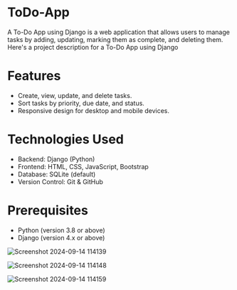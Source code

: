 # ToDo-App
A To-Do App using Django is a web application that allows users to manage tasks by adding, updating, marking them as complete, and deleting them. Here's a project description for a To-Do App using Django

# Features
- Create, view, update, and delete tasks.
- Sort tasks by priority, due date, and status.
- Responsive design for desktop and mobile devices.
# Technologies Used
- Backend: Django (Python)
- Frontend: HTML, CSS, JavaScript, Bootstrap
- Database: SQLite (default)
- Version Control: Git & GitHub

# Prerequisites
- Python (version 3.8 or above)
- Django (version 4.x or above)

![Screenshot 2024-09-14 114139](https://github.com/user-attachments/assets/f571a714-deed-4a02-9c22-fc34add7ffb3)

![Screenshot 2024-09-14 114148](https://github.com/user-attachments/assets/6810df3a-ea02-49b0-b530-b5df669477ce)

![Screenshot 2024-09-14 114159](https://github.com/user-attachments/assets/a4f0ad18-7291-494b-97d4-1de7b07a5995)

